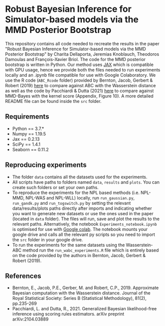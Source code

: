 # Robust Bayesian Inference for Simulator-based models via the MMD Posterior Bootstrap
This repository contains all code needed to recreate the results in the paper "Robust Bayesian Inference for Simulator-based models via the MMD Posterior Bootstrap" by 
Charita Dellaporta, Jeremias Knoblauch, Theodoros Damoulas and François-Xavier Briol. The code for the MMD posterior bootstrap is written in Python. Our method uses [JAX](https://jax.readthedocs.io/en/latest/notebooks/quickstart.html) which is 
compatible with GPU usage, hence we provide both the files needed to run experiments locally and an .ipynb file compatible for use with Google Colaboratory. 
We use the R code (`ABC_Rcode` folder) provided by Bernton, Jacob, Gerbert & Robert (2019) [here](https://github.com/pierrejacob/winference/tree/master/inst/reproduceabc) to compare against ABC with the Wasserstein distance as well as the code by Pacchiardi & Dutta (2021) [here](https://github.com/LoryPack/GenBayes_LikelihoodFree_ScoringRules) to compare against MMD-Bayes with the kernel score (Appendix, Figure 10).
A more detailed README file can be found inside the `src` folder.

## Requirements 
- Python == 3.7.*
- Numpy == 1.19.5
- Jax == 0.2.13
- SciPy == 1.4.1
- Seaborn == 0.11.2

## Reproducing experiments 
- The folder `data` contains all the datasets used for the experiments.
- All scripts have paths to folders named `data`, `results` and  `plots`. You can create such folders or set your own paths. 
- To reproduce the experiments for the NPL based methods (i.e. NPL-MMD, NPL-WAS and NPL-WLL) locally, run `run_gaussian.py`, `run_gandk.py` and `run_togswitch.py` by setting the relevant data/results/plots paths 
directly after imports and indicating whether you want to generate new datasets or use the ones used in the paper (located in `data` folder). 
The files will run, save and plot the results to the relevant paths. Alternatively, the notebook `Experiments_notebook.ipynb` is optimised for use with [Google colab](https://colab.research.google.com/).
The notebook mounts your google drive and calls all the relevant py scripts so you need to import the `src` folder in your google drive. 
- To run the experiments for the same datasets using the Wasserstein-ABC method run the `run_wabc_experiments.R` file which is entirely based on the code provided
by the authors in Bernton, Jacob, Gerbert & Robert (2019). 

## References
- Bernton, E., Jacob, P.E., Gerber, M. and Robert, C.P., 2019. Approximate Bayesian computation with the Wasserstein distance. Journal of the Royal Statistical Society: Series B (Statistical Methodology), 81(2), pp.235-269
- Pacchiardi, L. and Dutta, R., 2021. Generalized Bayesian likelihood-free inference using scoring rules estimators. arXiv preprint arXiv:2104.03889

